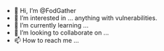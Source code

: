 - 👋 Hi, I’m @FodGather
- 👀 I’m interested in ... anything with vulnerabilities.
- 🌱 I’m currently learning ...
- 💞️ I’m looking to collaborate on ...
- 📫 How to reach me ...

<!---
FodGather/FodGather is a ✨ special ✨ repository because its `README.md` (this file) appears on your GitHub profile.
You can click the Preview link to take a look at your changes.
--->
